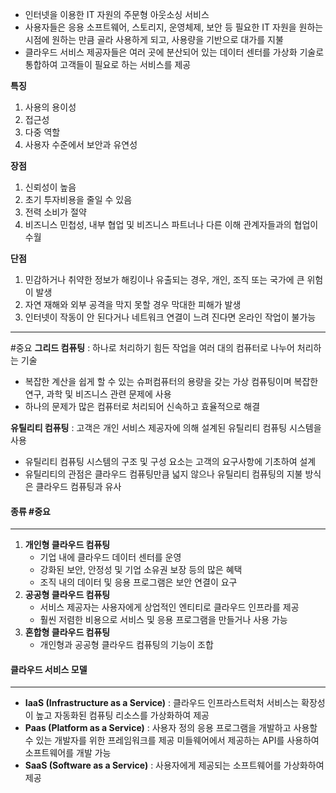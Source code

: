 - 인터넷을 이용한 IT 자원의 주문형 아웃소싱 서비스
- 사용자들은 응용 소프트웨어, 스토리지, 운영체제, 보안 등 필요한 IT 자원을 원하는 시점에 원하는 만큼 골라 사용하게 되고, 사용량을 기반으로 대가를 지불
- 클라우드 서비스 제공자들은 여러 곳에 분산되어 있는 데이터 센터를 가상화 기술로 통합하여 고객들이 필요로 하는 서비스를 제공

**특징**
1. 사용의 용이성
2. 접근성
3. 다중 역할
4. 사용자 수준에서 보안과 유연성

**장점**
1. 신뢰성이 높음
2. 초기 투자비용을 줄일 수 있음
3. 전력 소비가 절약
4. 비즈니스 민첩성, 내부 협업 및 비즈니스 파트너나 다른 이해 관계자들과의 협업이 수월

**단점**
1. 민감하거나 취약한 정보가 해킹이나 유출되는 경우, 개인, 조직 또는 국가에 큰 위험이 발생
2. 자연 재해와 외부 공격을 막지 못할 경우 막대한 피해가 발생
3. 인터넷이 작동이 안 된다거나 네트워크 연결이 느려 진다면 온라인 작업이 불가능
---
#중요 
**그리드 컴퓨팅** : 하나로 처리하기 힘든 작업을 여러 대의 컴퓨터로 나누어 처리하는 기술
- 복잡한 계산을 쉽게 할 수 있는 슈퍼컴퓨터의 용량을 갖는 가상 컴퓨팅이며 복잡한 연구, 과학 및 비즈니스 관련 문제에 사용
- 하나의 문제가 많은 컴퓨터로 처리되어 신속하고 효율적으로 해결

**유틸리티 컴퓨팅** : 고객은 개인 서비스 제공자에 의해 설계된 유틸리티 컴퓨팅 시스템을 사용
- 유틸리티 컴퓨팅 시스템의 구조 및 구성 요소는 고객의 요구사항에 기초하여 설계
- 유틸리티의 관점은 클라우드 컴퓨팅만큼 넓지 않으나 유틸리티 컴퓨팅의 지불 방식은 클라우드 컴퓨팅과 유사

#### 종류 #중요 
---
1. **개인형 클라우드 컴퓨팅**
	- 기업 내에 클라우드 데이터 센터를 운영
	- 강화된 보안, 안정성 및 기업 소유권 보장 등의 많은 혜택
	- 조직 내의 데이터 및 응용 프로그램은 보안 연결이 요구
2. **공공형 클라우드 컴퓨팅**
	- 서비스 제공자는 사용자에게 상업적인 엔티티로 클라우드 인프라를 제공
	- 훨씬 저렴한 비용으로 서비스 및 응용 프로그램을 만들거나 사용 가능
3. **혼합형 클라우드 컴퓨팅**
	- 개인형과 공공형 클라우드 컴퓨팅의 기능이 조합

#### 클라우드 서비스 모델
---
- **IaaS (Infrastructure as a Service)** : 클라우드 인프라스트럭처 서비스는 확장성이 높고 자동화된 컴퓨팅 리소스를 가상화하여 제공
- **Paas (Platform as a Service)** : 사용자 정의 응용 프로그램을 개발하고 사용할 수 있는 개발자를 위한 프레임워크를 제공
	미들웨어에서 제공하는 API를 사용하여 소프트웨어를 개발 가능
- **SaaS (Software as a Service)** : 사용자에게 제공되는 소프트웨어를 가상화하여 제공